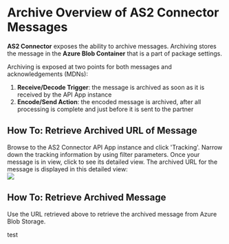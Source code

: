 <properties 
   pageTitle="Archive AS2 Connector messages | Microsoft Azure App Service" 
   description="How to Archive or Store AS2 Connector messages in Azure App Service" 
   services="app-service\logic" 
   documentationCenter=".net,nodejs,java" 
   authors="rajram" 
   manager="dwrede" 
   editor=""/>

<tags
   ms.service="app-service-logic"
   ms.devlang="multiple"
   ms.topic="article"
   ms.tgt_pltfrm="na"
   ms.workload="integration" 
   ms.date="08/23/2015"
   ms.author="rajram"/>


# Archive Overview of AS2 Connector Messages

**AS2 Connector** exposes the ability to archive messages. Archiving stores the message in the **Azure Blob Container** that is a part of package settings. 

Archiving is exposed at two points for both messages and acknowledgements (MDNs):

1. **Receive/Decode Trigger**: the message is archived as soon as it is received by the API App instance 
2. **Encode/Send Action**: the encoded message is archived, after all processing is complete and just before it is sent to the partner 

## How To: Retrieve Archived URL of Message

Browse to the AS2 Connector API App instance and click 'Tracking'. Narrow down the tracking information by using filter parameters. Once your message is in view, click to see its detailed view. The archived URL for the message is displayed in this detailed view:  
![][1]  

## How To: Retrieve Archived Message

Use the URL retrieved above to retrieve the archived message from Azure Blob Storage.


<!--Image references-->
[1]: ./media/app-service-logic-archive-as2-messages/Tracking.jpg
 

test
